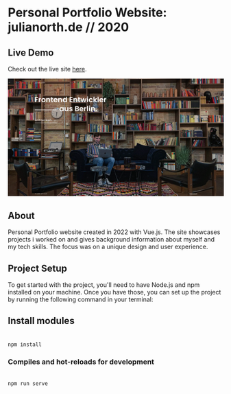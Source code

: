 # Personal Portfolio Website: julianorth.de // 2020

## Live Demo

Check out the live site [here](https://www.julianorth.de).

![Screenshot of Landingpage from julianorth.de](https://raw.githubusercontent.com/jukoor/julianorth.de-2020/main/src/assets/images/julianorth_landingpage_screenshot.png)

## About

Personal Portfolio website created in 2022 with Vue.js. The site showcases projects i worked on and gives background information about myself and my tech skills.
The focus was on a unique design and user experience.

## Project Setup

To get started with the project, you'll need to have Node.js and npm installed on your machine. Once you have those, you can set up the project by running the following command in your terminal:

## Install modules

```

npm install

```

### Compiles and hot-reloads for development

```

npm run serve

```
